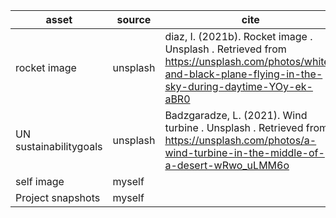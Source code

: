 |asset| source |cite|
|---|---|---|
|rocket image| unsplash| diaz, I. (2021b). Rocket image . Unsplash . Retrieved from https://unsplash.com/photos/white-and-black-plane-flying-in-the-sky-during-daytime-YOy-ek-aBR0 |
| UN sustainabilitygoals| unsplash| Badzgaradze, L. (2021). Wind turbine . Unsplash . Retrieved from https://unsplash.com/photos/a-wind-turbine-in-the-middle-of-a-desert-wRwo_uLMM6o |
|self image| myself|
Project snapshots| myself| 
